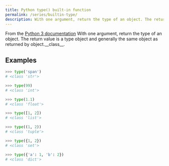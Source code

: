 ```yaml
---
title: Python type() built-in function
permalink: /series/builtin-type/
description: With one argument, return the type of an object. The return value is a type object and generally the same object as returned by object.__class__.
---
```



<base-disclaimer>
  <base-disclaimer-title>
    From the <a target="_blank" href="https://docs.python.org/3/library/functions.html#type">Python 3 documentation</a>
  </base-disclaimer-title>
  <base-disclaimer-content>
    With one argument, return the type of an object. The return value is a type object and generally the same object as returned by object.__class__.
  </base-disclaimer-content>
</base-disclaimer>

## Examples

```python
>>> type('span')
# <class 'str'>

>>> type(99)
# <class 'int'>

>>> type(1.1)
# <class 'float'>

>>> type([1, 2])
# <class 'list'>

>>> type((1, 2))
# <class 'tuple'>

>>> type({1, 2})
# <class 'set'>

>>> type({'a': 1, 'b': 2})
# <class 'dict'>
```
